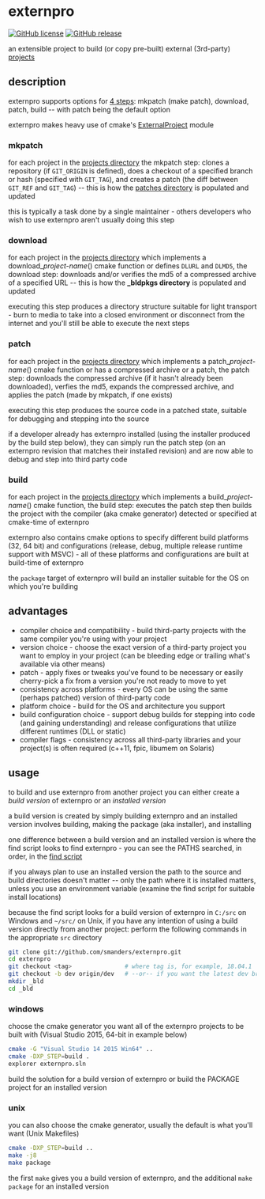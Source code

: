 # externpro

[![GitHub license](https://img.shields.io/github/license/smanders/externpro.svg)](https://github.com/smanders/externpro) [![GitHub release](https://img.shields.io/github/release/smanders/externpro.svg)](https://github.com/smanders/externpro)

an extensible project to build (or copy pre-built) external (3rd-party) [projects](projects/README.md)

## description

externpro supports options for [4 steps](https://github.com/smanders/externpro/blob/15.10.2/modules/macpro.cmake#L67-L72): mkpatch (make patch), download, patch, build -- with patch being the default option

externpro makes heavy use of cmake's [ExternalProject](http://www.kitware.com/media/html/BuildingExternalProjectsWithCMake2.8.html) module

### mkpatch

for each project in the [projects directory](projects) the mkpatch step: clones a repository (if `GIT_ORIGIN` is defined), does a checkout of a specified branch or hash (specified with `GIT_TAG`), and creates a patch (the diff between `GIT_REF` and `GIT_TAG`) -- this is how the [patches directory](patches) is populated and updated

this is typically a task done by a single maintainer - others developers who wish to use externpro aren't usually doing this step

### download

for each project in the [projects directory](projects) which implements a download_*project-name*() cmake function or defines `DLURL` and `DLMD5`, the download step: downloads and/or verifies the md5 of a compressed archive of a specified URL -- this is how the **_bldpkgs directory** is populated and updated

executing this step produces a directory structure suitable for light transport - burn to media to take into a closed environment or disconnect from the internet and you'll still be able to execute the next steps

### patch

for each project in the [projects directory](projects) which implements a patch_*project-name*() cmake function or has a compressed archive or a patch, the patch step: downloads the compressed archive (if it hasn't already been downloaded), verfies the md5, expands the compressed archive, and applies the patch (made by mkpatch, if one exists)

executing this step produces the source code in a patched state, suitable for debugging and stepping into the source

if a developer already has externpro installed (using the installer produced by the build step below), they can simply run the patch step (on an externpro revision that matches their installed revision) and are now able to debug and step into third party code

### build

for each project in the [projects directory](projects) which implements a build_*project-name*() cmake function, the build step: executes the patch step then builds the project with the compiler (aka cmake generator) detected or specified at cmake-time of externpro

externpro also contains cmake options to specify different build platforms (32, 64 bit) and configurations (release, debug, multiple release runtime support with MSVC) - all of these platforms and configurations are built at build-time of externpro

the `package` target of externpro will build an installer suitable for the OS on which you're building

## advantages

* compiler choice and compatibility - build third-party projects with the same compiler you're using with your project
* version choice - choose the exact version of a third-party project you want to employ in your project (can be bleeding edge or trailing what's available via other means)
* patch - apply fixes or tweaks you've found to be necessary or easily cherry-pick a fix from a version you're not ready to move to yet
* consistency across platforms - every OS can be using the same (perhaps patched) version of third-party code
* platform choice - build for the OS and architecture you support
* build configuration choice - support debug builds for stepping into code (and gaining understanding) and release configurations that utilize different runtimes (DLL or static)
* compiler flags - consistency across all third-party libraries and your project(s) is often required (c++11, fpic, libumem on Solaris)

## usage

to build and use externpro from another project you can either create a *build version* of externpro or an *installed version*

a build version is created by simply building externpro and an installed version involves building, making the package (aka installer), and installing

one difference between a build version and an installed version is where the find script looks to find externpro - you can see the PATHS searched, in order, in the [find script](https://github.com/smanders/externpro/blob/18.04.1/modules/Findscript.cmake.in#L89-L100)

if you always plan to use an installed version the path to the source and build directories doesn't matter -- only the path where it is installed matters, unless you use an environment variable (examine the find script for suitable install locations)

because the find script looks for a build version of externpro in `C:/src` on Windows and `~/src/` on Unix, if you have any intention of using a build version directly from another project: perform the following commands in the appropriate `src` directory

```bash
git clone git://github.com/smanders/externpro.git
cd externpro
git checkout <tag>               # where tag is, for example, 18.04.1
git checkout -b dev origin/dev   # --or-- if you want the latest dev branch instead of a tagged version
mkdir _bld
cd _bld
```

### windows

choose the cmake generator you want all of the externpro projects to be built with (Visual Studio 2015, 64-bit in example below)

```bash
cmake -G "Visual Studio 14 2015 Win64" ..
cmake -DXP_STEP=build .
explorer externpro.sln
```

build the solution for a build version of externpro or build the PACKAGE project for an installed version

### unix

you can also choose the cmake generator, usually the default is what you'll want (Unix Makefiles)

```bash
cmake -DXP_STEP=build ..
make -j8
make package
```

the first `make` gives you a build version of externpro, and the additional `make package` for an installed version
